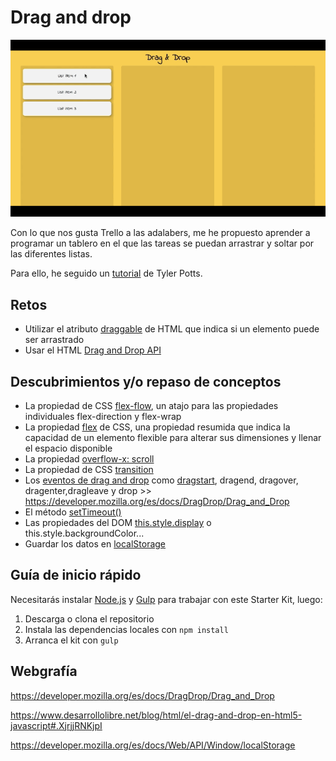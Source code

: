 # Drag and drop

![Demo](https://github.com/sandrusmb/drag-and-drop/blob/master/images/dragAndDropRRSS.gif)

Con lo que nos gusta Trello a las adalabers, me he propuesto aprender a programar un tablero en el que las tareas se puedan arrastrar y soltar por las diferentes listas.

Para ello, he seguido un [tutorial](https://www.youtube.com/watch?v=tZ45HZAkbLc) de Tyler Potts.

## Retos

- Utilizar el atributo [draggable](https://developer.mozilla.org/es/docs/Web/HTML/Atributos_Globales/draggable) de HTML que indica si un elemento puede ser arrastrado
- Usar el HTML [Drag and Drop API](https://www.w3schools.com/html/html5_draganddrop.asp)

## Descubrimientos y/o repaso de conceptos

- La propiedad de CSS [flex-flow](https://developer.mozilla.org/es/docs/Web/CSS/flex-flow), un atajo para las propiedades individuales flex-direction y flex-wrap
- La propiedad [flex](https://developer.mozilla.org/es/docs/Web/CSS/flex) de CSS, una propiedad resumida que indica la capacidad de un elemento flexible para alterar sus dimensiones y llenar el espacio disponible
- La propiedad [overflow-x: scroll](https://developer.mozilla.org/es/docs/Web/CSS/overflow)
- La propiedad de CSS [transition](https://css-tricks.com/almanac/properties/t/transition/)
- Los [eventos de drag and drop](https://www.desarrollolibre.net/blog/html/el-drag-and-drop-en-html5-javascript#.XjrjjRNKjpI) como [dragstart](https://developer.mozilla.org/en-US/docs/Web/API/Document/dragstart_event), dragend, dragover, dragenter,dragleave y drop >> https://developer.mozilla.org/es/docs/DragDrop/Drag_and_Drop
- El método [setTimeout()](https://developer.mozilla.org/es/docs/Web/API/WindowTimers/setTimeout)
- Las propiedades del DOM [this.style.display](https://www.w3schools.com/jsref/prop_style_display.asp) o this.style.backgroundColor...
- Guardar los datos en [localStorage](https://developer.mozilla.org/es/docs/Web/API/Window/localStorage)

## Guía de inicio rápido

Necesitarás instalar [Node.js](https://nodejs.org/) y [Gulp](https://gulpjs.com) para trabajar con este Starter Kit, luego:

1. Descarga o clona el repositorio
2. Instala las dependencias locales con `npm install`
3. Arranca el kit con `gulp`

## Webgrafía

https://developer.mozilla.org/es/docs/DragDrop/Drag_and_Drop

https://www.desarrollolibre.net/blog/html/el-drag-and-drop-en-html5-javascript#.XjrjjRNKjpI

https://developer.mozilla.org/es/docs/Web/API/Window/localStorage
